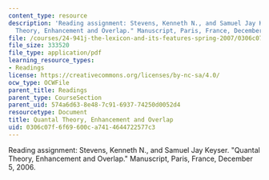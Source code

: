 ```yaml
---
content_type: resource
description: 'Reading assignment: Stevens, Kenneth N., and Samuel Jay Keyser. "Quantal
  Theory, Enhancement and Overlap." Manuscript, Paris, France, December 5, 2006.'
file: /courses/24-941j-the-lexicon-and-its-features-spring-2007/0306c07f6f69600ca7414644722577c3_stevens_keyser07.pdf
file_size: 333520
file_type: application/pdf
learning_resource_types:
- Readings
license: https://creativecommons.org/licenses/by-nc-sa/4.0/
ocw_type: OCWFile
parent_title: Readings
parent_type: CourseSection
parent_uid: 574a6d63-8e48-7c91-6937-74250d0052d4
resourcetype: Document
title: Quantal Theory, Enhancement and Overlap
uid: 0306c07f-6f69-600c-a741-4644722577c3
---
```

Reading assignment: Stevens, Kenneth N., and Samuel Jay Keyser. "Quantal Theory, Enhancement and Overlap." Manuscript, Paris, France, December 5, 2006.